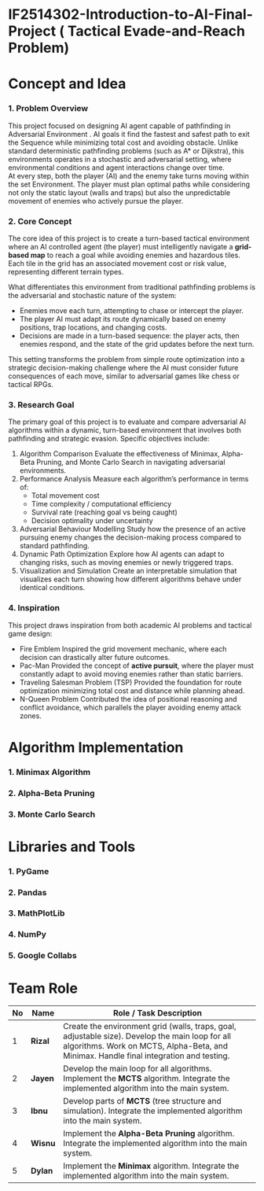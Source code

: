 # IF2514302-Introduction-to-AI-Final-Project ( Tactical Evade-and-Reach Problem)
# Concept and Idea

### 1. Problem Overview

This project focused  on designing AI agent capable of pathfinding in Adversarial Environment . AI goals it find the fastest and safest path to exit the Sequence while minimizing total cost and avoiding obstacle.
Unlike standard deterministic pathfinding problems (such as A* or Dijkstra), this environments operates in a stochastic and adversarial setting, where environmental conditions and agent interactions change over time.  
At every step, both the player (AI) and the enemy take turns moving within the set Environment. The player must plan optimal paths while considering not only the static layout (walls and traps) but also the unpredictable movement of enemies who actively pursue the player.
### 2. Core Concept

The core idea of this project is to create a turn-based tactical environment where an AI controlled agent (the player) must intelligently navigate a **grid-based map** to reach a goal while avoiding enemies and hazardous tiles.  
Each tile in the grid has an associated movement cost or risk value, representing different terrain types.

What differentiates this environment from traditional pathfinding problems is the adversarial and stochastic nature of the system:

- Enemies move each turn, attempting to chase or intercept the player.
- The player AI must adapt its route dynamically based on enemy positions, trap locations, and changing costs.
- Decisions are made in a turn-based sequence: the player acts, then enemies respond, and the state of the grid updates before the next turn.

This setting transforms the problem from simple route optimization into a strategic decision-making challenge where the AI must consider future consequences of each move, similar to adversarial games like chess or tactical RPGs.
### 3. Research Goal

The primary goal of this project is to evaluate and compare adversarial AI algorithms within a dynamic, turn-based environment that involves both pathfinding and strategic evasion.
Specific objectives include:
1. Algorithm Comparison
    Evaluate the effectiveness of Minimax, Alpha-Beta Pruning, and Monte Carlo Search in navigating adversarial environments.
2. Performance Analysis
	Measure each algorithm’s performance in terms of:
	- Total movement cost 
	- Time complexity / computational efficiency   
	- Survival rate (reaching goal vs being caught)
	- Decision optimality under uncertainty     
3. Adversarial Behaviour Modelling
    Study how the presence of an active pursuing enemy changes the decision-making process compared to standard pathfinding.
4. Dynamic Path Optimization
    Explore how AI agents can adapt to changing risks, such as moving enemies or newly triggered traps.
5. Visualization and Simulation 
    Create an interpretable simulation that visualizes each turn showing how different algorithms behave under identical conditions.
### 4. Inspiration
This project draws inspiration from both academic AI problems and tactical game design:
- Fire Emblem
	Inspired the grid movement mechanic, where each decision can drastically alter future outcomes.
- Pac-Man
	Provided the concept of **active pursuit**, where the player must constantly adapt to avoid moving enemies rather than static barriers.
- Traveling Salesman Problem (TSP)
	Provided the foundation for route optimization minimizing total cost and distance while planning ahead.
- N-Queen Problem
	Contributed the idea of positional reasoning and conflict avoidance, which parallels the player avoiding enemy attack zones.
# Algorithm Implementation
### 1. Minimax Algorithm
### 2. Alpha-Beta Pruning
### 3. Monte Carlo Search
# Libraries and Tools
### 1. PyGame
### 2. Pandas
### 3. MathPlotLib
### 4. NumPy
### 5. Google Collabs
# Team Role
| No | Name             | Role / Task Description                                                                                                                                                                   |
| -- | ---------------- | ----------------------------------------------------------------------------------------------------------------------------------------------------------------------------------------- |
| 1  | **Rizal** | Create the environment grid (walls, traps, goal, adjustable size). Develop the main loop for all algorithms. Work on MCTS, Alpha-Beta, and Minimax. Handle final integration and testing. |
| 2  | **Jayen**        | Develop the main loop for all algorithms. Implement the **MCTS** algorithm. Integrate the implemented algorithm into the main system.                                                     |
| 3  | **Ibnu**         | Develop parts of **MCTS** (tree structure and simulation). Integrate the implemented algorithm into the main system.                                                                      |
| 4  | **Wisnu**        | Implement the **Alpha-Beta Pruning** algorithm. Integrate the implemented algorithm into the main system.                                                                                 |
| 5  | **Dylan**        | Implement the **Minimax** algorithm. Integrate the implemented algorithm into the main system.                                                                                            |


